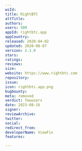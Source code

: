 ```yaml
---
wsId: 
title: RightBTC
altTitle: 
authors: 
users: 500
appId: rightbtc.app
appCountry: 
released: 2020-04-02
updated: 2020-08-07
version: 2.1.0
stars: 
ratings: 
reviews: 
size: 
website: https://www.rightbtc.com
repository: 
issue: 
icon: rightbtc.app.png
bugbounty: 
meta: removed
verdict: fewusers
date: 2023-08-16
signer: 
reviewArchive: 
twitter: 
social: 
redirect_from: 
developerName: ViewFin
features: 

---
```


